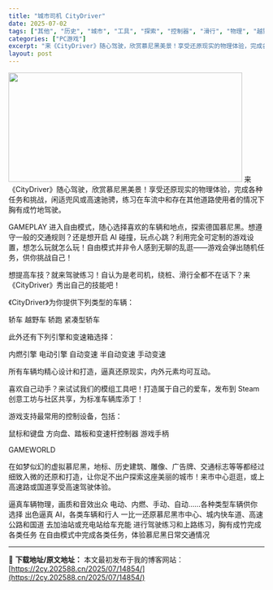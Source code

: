 ```yaml
---
title: "城市司机 CityDriver"
date: 2025-07-02
tags: ["其他", "历史", "城市", "工具", "探索", "控制器", "滑行", "物理", "越野", "驾驶"]
categories: ["PC游戏"]
excerpt: "来《CityDriver》随心驾驶，欣赏慕尼黑美景！享受还原现实的物理体验，完成各种任务和挑战，闲适兜风或高速驰骋，练习在车流中和存在其他道路使用者的情况下胸有成竹地驾驶。 GAMEPLAY 进入自由模式，随心选择喜欢的车辆和地点，探索德国慕尼黑。想遵守一般的交通规则？还是想开启 AI 碰撞，玩点心&hellip;"
layout: post
---
```


<img class="aligncenter size-full wp-image-14841" src="https://2cy.202588.cn/wp-content/uploads/2025/07/2025070207432514.webp" alt="" width="460" height="215" />
来《CityDriver》随心驾驶，欣赏慕尼黑美景！享受还原现实的物理体验，完成各种任务和挑战，闲适兜风或高速驰骋，练习在车流中和存在其他道路使用者的情况下胸有成竹地驾驶。

GAMEPLAY
进入自由模式，随心选择喜欢的车辆和地点，探索德国慕尼黑。想遵守一般的交通规则？还是想开启 AI 碰撞，玩点心跳？利用完全可定制的游戏设置，想怎么玩就怎么玩！自由模式并非令人感到无聊的乱逛——游戏会弹出随机任务，供你挑战自己！

想提高车技？就来驾驶练习！自认为是老司机，绕桩、滑行全都不在话下？来《CityDriver》秀出自己的技能吧！

《CityDriver》为你提供下列类型的车辆：

轿车
越野车
轿跑
紧凑型轿车

此外还有下列引擎和变速箱选择：

内燃引擎
电动引擎
自动变速
半自动变速
手动变速

所有车辆均精心设计和打造，逼真还原现实，内外元素均可互动。

喜欢自己动手？来试试我们的模组工具吧！打造属于自己的爱车，发布到 Steam 创意工坊与社区共享，为标准车辆库添丁！

游戏支持最常用的控制设备，包括：

鼠标和键盘
方向盘、踏板和变速杆控制器
游戏手柄

GAMEWORLD

在如梦似幻的虚拟慕尼黑，地标、历史建筑、雕像、广告牌、交通标志等等都经过细致入微的还原和打造，让你足不出户探索这座美丽的城市！来市中心逛逛，或上高速路或国道享受高速驾驶体验。

逼真车辆物理，画质和音效出众
电动、内燃、手动、自动……各种类型车辆供你选择
出色逼真 AI，各类车辆和行人
一比一还原慕尼黑市中心、城内快车道、高速公路和国道
去加油站或充电站给车充能
进行驾驶练习和上路练习，胸有成竹完成各类任务
在自由模式中完成各类任务，体验慕尼黑日常交通情况

---
📖 **下载地址/原文地址：** 本文最初发布于我的博客网站：[https://2cy.202588.cn/2025/07/14854/](https://2cy.202588.cn/2025/07/14854/)
